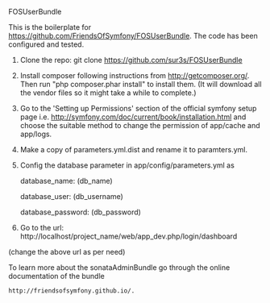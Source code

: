 
FOSUserBundle

This is the boilerplate for https://github.com/FriendsOfSymfony/FOSUserBundle. The code has been configured and tested.

1. Clone the repo:
    git clone https://github.com/sur3s/FOSUserBundle

2. Install composer following instructions from http://getcomposer.org/. Then run "php composer.phar install" to install them. (It will download all the vendor files so it might take a while to complete.)

3. Go to the 'Setting up Permissions' section of the official symfony setup page i.e. http://symfony.com/doc/current/book/installation.html and choose the suitable method to change the permission of app/cache and app/logs.

4. Make a copy of parameters.yml.dist and rename it to paramters.yml.

5. Config the database parameter in app/config/parameters.yml as

    database_name: (db_name)
    
    database_user: (db_username)
    
    database_password: (db_password)

6. Go to the url: http://localhost/project_name/web/app_dev.php/login/dashboard

  (change the above url as per need)

To learn more about the sonataAdminBundle go through the online documentation of the bundle 

    http://friendsofsymfony.github.io/.

